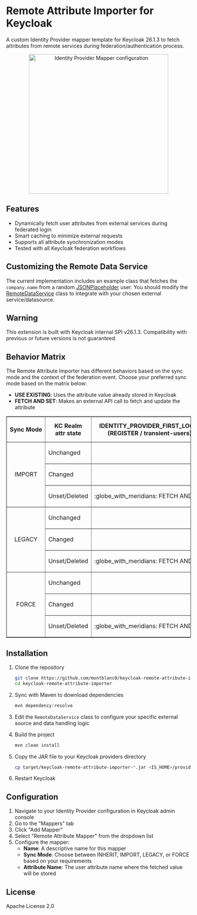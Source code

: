 # Remote Attribute Importer for Keycloak

A custom Identity Provider mapper template for Keycloak 26.1.3 to fetch attributes from remote services during
federation/authentication process.

<p align="center">
  <img src="https://i.ibb.co/cX1n4GnK/Screenshot-2025-03-16-124530.png" alt="Identity Provider Mapper configuration" width="380">
</p>

## Features

- Dynamically fetch user attributes from external services during federated login
- Smart caching to minimize external requests
- Supports all attribute synchronization modes
- Tested with all Keycloak federation workflows

## Customizing the Remote Data Service

The current implementation includes an example class that fetches the `company.name` from a
random [JSONPlaceholder](https://jsonplaceholder.typicode.com) user. You should modify the
[RemoteDataService](https://github.com/Montblanc0/keycloak-remote-attribute-importer/blob/master/src/main/java/it/montblanc0/keycloak/broker/provider/service/RemoteDataService.java)
class to integrate with your chosen external service/datasource.

## Warning

This extension is built with Keycloak internal SPI v26.1.3. Compatibility with previous or future versions is not
guaranteed.

## Behavior Matrix

The Remote Attribute Importer has different behaviors based on the sync mode and the context of the federation event.
Choose your preferred sync mode based on the matrix below:

- **USE EXISTING**: Uses the attribute value already stored in Keycloak
- **FETCH AND SET**: Makes an external API call to fetch and update the attribute

<table border="1" style="border-collapse: collapse;">
    <thead>
      <tr>
        <th>Sync&nbsp;Mode</th>
        <th>KC&nbsp;Realm<br>attr&nbsp;state</th>
        <th>IDENTITY_PROVIDER_FIRST_LOGIN<br>(REGISTER&nbsp;/&nbsp;transient-users)</th>
        <th>IDENTITY_PROVIDER_FIRST_LOGIN<br>(FEDERATED_IDENTITY_LINK)</th>
        <th>LOGIN</th>
        <th>external&nbsp;to&nbsp;internal<br>TOKEN-EXCHANGE<br>(REGISTER&nbsp;/&nbsp;transient-users)</th>
        <th>external&nbsp;to&nbsp;internal<br>TOKEN-EXCHANGE<br>(federated&nbsp;user)</th>
      </tr>
    </thead>
    <tbody>
      <tr>
        <td rowspan="3"><p align="center">IMPORT</p></td>
        <td>Unchanged</td>
        <td></td>
        <td><p align="center">:book:&nbsp;USE&nbsp;EXISTING</p></td>
        <td><p align="center">:book:&nbsp;USE&nbsp;EXISTING</p></td>
        <td></td>
        <td><p align="center">:book:&nbsp;USE&nbsp;EXISTING</p></td>
      </tr>
      <tr>
        <td>Changed</td>
        <td></td>
        <td><p align="center">:book:&nbsp;USE&nbsp;EXISTING</p></td>
        <td><p align="center">:book:&nbsp;USE&nbsp;EXISTING</p></td>
        <td></td>
        <td><p align="center">:book:&nbsp;USE&nbsp;EXISTING</p></td>
      </tr>
      <tr>
        <td>Unset/Deleted</td>
        <td><p align="center">:globe_with_meridians:&nbsp;FETCH&nbsp;AND&nbsp;SET</p></td>
        <td><p align="center">:book:&nbsp;USE&nbsp;EXISTING</p></td>
        <td><p align="center">:book:&nbsp;USE&nbsp;EXISTING</p></td>
        <td><p align="center">:globe_with_meridians:&nbsp;FETCH&nbsp;AND&nbsp;SET</p></td>
        <td><p align="center">:book:&nbsp;USE&nbsp;EXISTING</p></td>
      </tr>
      <tr>
        <td rowspan="3"><p align="center">LEGACY</p></td>
        <td>Unchanged</td>
        <td></td>
        <td><p align="center">:globe_with_meridians:&nbsp;FETCH&nbsp;AND&nbsp;SET</p></td>
        <td><p align="center">:book:&nbsp;USE&nbsp;EXISTING</p></td>
        <td></td>
        <td><p align="center">:book:&nbsp;USE&nbsp;EXISTING</p></td>
      </tr>
      <tr>
        <td>Changed</td>
        <td></td>
        <td><p align="center">:globe_with_meridians:&nbsp;FETCH&nbsp;AND&nbsp;SET</p></td>
        <td><p align="center">:book:&nbsp;USE&nbsp;EXISTING</p></td>
        <td></td>
        <td><p align="center">:book:&nbsp;USE&nbsp;EXISTING</p></td>
      </tr>
      <tr>
        <td>Unset/Deleted</td>
        <td><p align="center">:globe_with_meridians:&nbsp;FETCH&nbsp;AND&nbsp;SET</p></td>
        <td><p align="center">:globe_with_meridians:&nbsp;FETCH&nbsp;AND&nbsp;SET</p></td>
        <td><p align="center">:globe_with_meridians:&nbsp;FETCH&nbsp;AND&nbsp;SET</td>
        <td><p align="center">:globe_with_meridians:&nbsp;FETCH&nbsp;AND&nbsp;SET</p></td>
        <td><p align="center">:globe_with_meridians:&nbsp;FETCH&nbsp;AND&nbsp;SET</p></td>
      </tr>
      <tr>
        <td rowspan="3"><p align="center">FORCE</p></td>
        <td>Unchanged</td>
        <td></td>
        <td><p align="center">:globe_with_meridians:&nbsp;FETCH&nbsp;AND&nbsp;SET</p></td>
        <td><p align="center">:globe_with_meridians:&nbsp;FETCH&nbsp;AND&nbsp;SET</p></td>
        <td></td>
        <td><p align="center">:globe_with_meridians:&nbsp;FETCH&nbsp;AND&nbsp;SET</p></td>
      </tr>
      <tr>
        <td>Changed</td>
        <td></td>
        <td><p align="center">:globe_with_meridians:&nbsp;FETCH&nbsp;AND&nbsp;SET</p></td>
        <td><p align="center">:globe_with_meridians:&nbsp;FETCH&nbsp;AND&nbsp;SET</p></td>
        <td></td>
        <td><p align="center">:globe_with_meridians:&nbsp;FETCH&nbsp;AND&nbsp;SET</p></td>
      </tr>
      <tr>
        <td>Unset/Deleted</td>
        <td><p align="center">:globe_with_meridians:&nbsp;FETCH&nbsp;AND&nbsp;SET</p></td>
        <td><p align="center">:globe_with_meridians:&nbsp;FETCH&nbsp;AND&nbsp;SET</p></td>
        <td><p align="center">:globe_with_meridians:&nbsp;FETCH&nbsp;AND&nbsp;SET</p></td>
        <td><p align="center">:globe_with_meridians:&nbsp;FETCH&nbsp;AND&nbsp;SET</p></td>
        <td><p align="center">:globe_with_meridians:&nbsp;FETCH&nbsp;AND&nbsp;SET</p></td>
      </tr>
    </tbody>
</table>

## Installation

1. Clone the repository
   ```bash
   git clone https://github.com/montblanc0/keycloak-remote-attribute-importer.git
   cd keycloak-remote-attribute-importer
   ```

2. Sync with Maven to download dependencies
   ```bash
   mvn dependency:resolve
   ```

3. Edit the `RemoteDataService` class to configure your specific external source and data handling logic

4. Build the project
   ```bash
   mvn clean install
   ```

5. Copy the JAR file to your Keycloak providers directory
   ```bash
   cp target/keycloak-remote-attribute-importer-*.jar <IS_HOME>/providers/
   ```

6. Restart Keycloak

## Configuration

1. Navigate to your Identity Provider configuration in Keycloak admin console
2. Go to the "Mappers" tab
3. Click "Add Mapper"
4. Select "Remote Attribute Mapper" from the dropdown list
5. Configure the mapper:
    - **Name**: A descriptive name for this mapper
    - **Sync Mode**: Choose between INHERIT, IMPORT, LEGACY, or FORCE based on your requirements
    - **Attribute Name**: The user attribute name where the fetched value will be stored

## License

Apache License 2.0